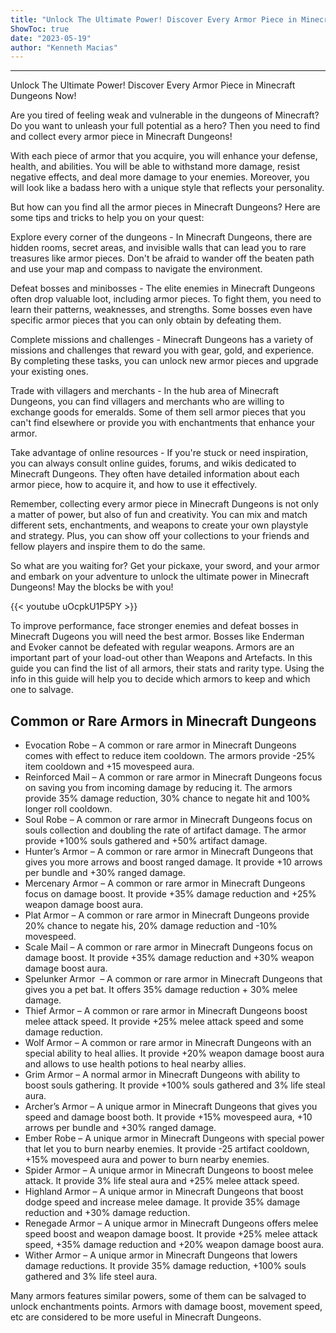 ```yaml
---
title: "Unlock The Ultimate Power! Discover Every Armor Piece in Minecraft Dungeons Now!"
ShowToc: true 
date: "2023-05-19"
author: "Kenneth Macias"
---
```

*****
Unlock The Ultimate Power! Discover Every Armor Piece in Minecraft Dungeons Now!

Are you tired of feeling weak and vulnerable in the dungeons of Minecraft? Do you want to unleash your full potential as a hero? Then you need to find and collect every armor piece in Minecraft Dungeons!

With each piece of armor that you acquire, you will enhance your defense, health, and abilities. You will be able to withstand more damage, resist negative effects, and deal more damage to your enemies. Moreover, you will look like a badass hero with a unique style that reflects your personality.

But how can you find all the armor pieces in Minecraft Dungeons? Here are some tips and tricks to help you on your quest:

Explore every corner of the dungeons - In Minecraft Dungeons, there are hidden rooms, secret areas, and invisible walls that can lead you to rare treasures like armor pieces. Don't be afraid to wander off the beaten path and use your map and compass to navigate the environment.

Defeat bosses and minibosses - The elite enemies in Minecraft Dungeons often drop valuable loot, including armor pieces. To fight them, you need to learn their patterns, weaknesses, and strengths. Some bosses even have specific armor pieces that you can only obtain by defeating them.

Complete missions and challenges - Minecraft Dungeons has a variety of missions and challenges that reward you with gear, gold, and experience. By completing these tasks, you can unlock new armor pieces and upgrade your existing ones.

Trade with villagers and merchants - In the hub area of Minecraft Dungeons, you can find villagers and merchants who are willing to exchange goods for emeralds. Some of them sell armor pieces that you can't find elsewhere or provide you with enchantments that enhance your armor.

Take advantage of online resources - If you're stuck or need inspiration, you can always consult online guides, forums, and wikis dedicated to Minecraft Dungeons. They often have detailed information about each armor piece, how to acquire it, and how to use it effectively.

Remember, collecting every armor piece in Minecraft Dungeons is not only a matter of power, but also of fun and creativity. You can mix and match different sets, enchantments, and weapons to create your own playstyle and strategy. Plus, you can show off your collections to your friends and fellow players and inspire them to do the same.

So what are you waiting for? Get your pickaxe, your sword, and your armor and embark on your adventure to unlock the ultimate power in Minecraft Dungeons! May the blocks be with you!

{{< youtube uOcpkU1P5PY >}} 



To improve performance, face stronger enemies and defeat bosses in Minecraft Dugeons you will need the best armor. Bosses like Enderman and Evoker cannot be defeated with regular weapons. Armors are an important part of your load-out other than Weapons and Artefacts. In this guide you can find the list of all armors, their stats and rarity type. Using the info in this guide will help you to decide which armors to keep and which one to salvage.
 
## Common or Rare Armors in Minecraft Dungeons
 
- Evocation Robe – A common or rare armor in Minecraft Dungeons comes with effect to reduce item cooldown. The armors provide -25% item cooldown and +15 movespeed aura.
 - Reinforced Mail – A common or rare armor in Minecraft Dungeons focus on saving you from incoming damage by reducing it. The armors provide 35% damage reduction, 30% chance to negate hit and 100% longer roll cooldown.
 - Soul Robe – A common or rare armor in Minecraft Dungeons focus on souls collection and doubling the rate of artifact damage. The armor provide +100% souls gathered and +50% artifact damage.
 - Hunter’s Armor – A common or rare armor in Minecraft Dungeons that gives you more arrows and boost ranged damage. It provide +10 arrows per bundle and +30% ranged damage.
 - Mercenary Armor – A common or rare armor in Minecraft Dungeons focus on damage boost. It provide +35% damage reduction and +25% weapon damage boost aura.
 - Plat Armor – A common or rare armor in Minecraft Dungeons provide 20% chance to negate his, 20% damage reduction and -10% movespeed.
 - Scale Mail – A common or rare armor in Minecraft Dungeons focus on damage boost. It provide +35% damage reduction and +30% weapon damage boost aura.
 - Spelunker Armor  – A common or rare armor in Minecraft Dungeons that gives you a pet bat. It offers 35% damage reduction + 30% melee damage.
 - Thief Armor – A common or rare armor in Minecraft Dungeons boost melee attack speed. It provide +25% melee attack speed and some damage reduction.
 - Wolf Armor – A common or rare armor in Minecraft Dungeons with an special ability to heal allies. It provide +20% weapon damage boost aura and allows to use health potions to heal nearby allies.
 - Grim Armor – A normal armor in Minecraft Dungeons with ability to boost souls gathering. It provide +100% souls gathered and 3% life steal aura.
 - Archer’s Armor – A unique armor in Minecraft Dungeons that gives you speed and damage boost both. It provide +15% movespeed aura, +10 arrows per bundle and +30% ranged damage.
 - Ember Robe – A unique armor in Minecraft Dungeons with special power that let you to burn nearby enemies. It provide -25 artifact cooldown, +15% movespeed aura and power to burn nearby enemies.
 - Spider Armor – A unique armor in Minecraft Dungeons to boost melee attack. It provide 3% life steal aura and +25% melee attack speed.
 - Highland Armor – A unique armor in Minecraft Dungeons that boost dodge speed and increase melee damage. It provide 35% damage reduction and +30% damage reduction.
 - Renegade Armor – A unique armor in Minecraft Dungeons offers melee speed boost and weapon damage boost. It provide +25% melee attack speed, +35% damage reduction and +20% weapon damage boost aura.
 - Wither Armor – A unique armor in Minecraft Dungeons that lowers damage reductions. It provide 35% damage reduction, +100% souls gathered and 3% life steel aura.

 
Many armors features similar powers, some of them can be salvaged to unlock enchantments points. Armors with damage boost, movement speed, etc are considered to be more useful in Minecraft Dungeons.




